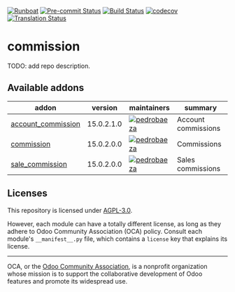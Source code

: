 
[![Runboat](https://img.shields.io/badge/runboat-Try%20me-875A7B.png)](https://runboat.odoo-community.org/builds?repo=OCA/commission&target_branch=15.0)
[![Pre-commit Status](https://github.com/OCA/commission/actions/workflows/pre-commit.yml/badge.svg?branch=15.0)](https://github.com/OCA/commission/actions/workflows/pre-commit.yml?query=branch%3A15.0)
[![Build Status](https://github.com/OCA/commission/actions/workflows/test.yml/badge.svg?branch=15.0)](https://github.com/OCA/commission/actions/workflows/test.yml?query=branch%3A15.0)
[![codecov](https://codecov.io/gh/OCA/commission/branch/15.0/graph/badge.svg)](https://codecov.io/gh/OCA/commission)
[![Translation Status](https://translation.odoo-community.org/widgets/commission-15-0/-/svg-badge.svg)](https://translation.odoo-community.org/engage/commission-15-0/?utm_source=widget)

<!-- /!\ do not modify above this line -->

# commission

TODO: add repo description.

<!-- /!\ do not modify below this line -->

<!-- prettier-ignore-start -->

[//]: # (addons)

Available addons
----------------
addon | version | maintainers | summary
--- | --- | --- | ---
[account_commission](account_commission/) | 15.0.2.1.0 | [![pedrobaeza](https://github.com/pedrobaeza.png?size=30px)](https://github.com/pedrobaeza) | Account commissions
[commission](commission/) | 15.0.2.0.0 | [![pedrobaeza](https://github.com/pedrobaeza.png?size=30px)](https://github.com/pedrobaeza) | Commissions
[sale_commission](sale_commission/) | 15.0.2.0.0 | [![pedrobaeza](https://github.com/pedrobaeza.png?size=30px)](https://github.com/pedrobaeza) | Sales commissions

[//]: # (end addons)

<!-- prettier-ignore-end -->

## Licenses

This repository is licensed under [AGPL-3.0](LICENSE).

However, each module can have a totally different license, as long as they adhere to Odoo Community Association (OCA)
policy. Consult each module's `__manifest__.py` file, which contains a `license` key
that explains its license.

----
OCA, or the [Odoo Community Association](http://odoo-community.org/), is a nonprofit
organization whose mission is to support the collaborative development of Odoo features
and promote its widespread use.
